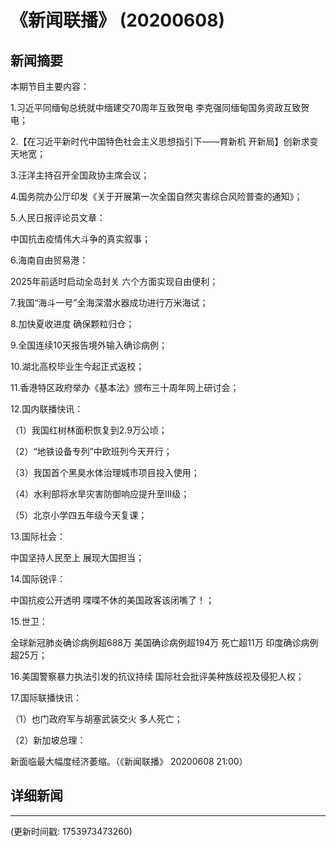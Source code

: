 # 《新闻联播》 (20200608)

## 新闻摘要

本期节目主要内容：

1.习近平同缅甸总统就中缅建交70周年互致贺电 李克强同缅甸国务资政互致贺电；

2.【在习近平新时代中国特色社会主义思想指引下——育新机 开新局】创新求变天地宽；

3.汪洋主持召开全国政协主席会议；

4.国务院办公厅印发《关于开展第一次全国自然灾害综合风险普查的通知》；

5.人民日报评论员文章：

中国抗击疫情伟大斗争的真实叙事；

6.海南自由贸易港：

2025年前适时启动全岛封关 六个方面实现自由便利；

7.我国“海斗一号”全海深潜水器成功进行万米海试；

8.加快夏收进度 确保颗粒归仓；

9.全国连续10天报告境外输入确诊病例；

10.湖北高校毕业生今起正式返校；

11.香港特区政府举办《基本法》颁布三十周年网上研讨会；

12.国内联播快讯：

（1）我国红树林面积恢复到2.9万公顷；

（2）“地铁设备专列”中欧班列今天开行；

（3）我国首个黑臭水体治理城市项目投入使用；

（4）水利部将水旱灾害防御响应提升至Ⅲ级；

（5）北京小学四五年级今天复课；

13.国际社会：

中国坚持人民至上 展现大国担当；

14.国际锐评：

中国抗疫公开透明 喋喋不休的美国政客该闭嘴了！；

15.世卫：

全球新冠肺炎确诊病例超688万 美国确诊病例超194万 死亡超11万 印度确诊病例超25万；

16.美国警察暴力执法引发的抗议持续 国际社会批评美种族歧视及侵犯人权；

17.国际联播快讯：

（1）也门政府军与胡塞武装交火 多人死亡；

（2）新加坡总理：

新面临最大幅度经济萎缩。（《新闻联播》 20200608 21:00）

## 详细新闻

---

(更新时间戳: 1753973473260)

